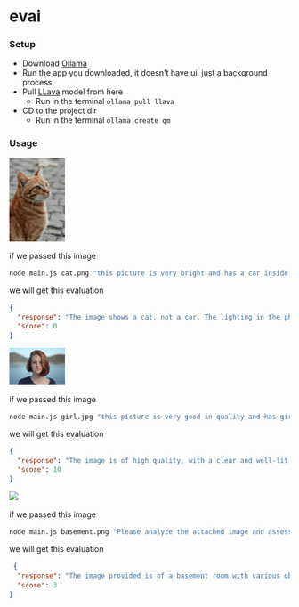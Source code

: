 # evai


### Setup
- Download [Ollama](https://ollama.com/download)
- Run the app you downloaded, it doesn't have ui, just a background process.
- Pull [LLava](https://ollama.com/library/llava) model from here
  - Run in the terminal `ollama pull llava`
- CD to the project dir
  - Run in the terminal `ollama create qm`

### Usage

<img width="100" src="https://github.com/EsmaeelNabil/evai/blob/main/cat.png?raw=true">

if we passed this image 
``` bash
node main.js cat.png "this picture is very bright and has a car inside it"
```

we will get this evaluation

```json
{
  "response": "The image shows a cat, not a car. The lighting in the photo is bright, but it does not depict a vehicle. Therefore, I would give this image a score of 0.",
  "score": 0
}
```


<img width="100" src="https://github.com/EsmaeelNabil/evai/blob/main/girl.jpg?raw=true">

if we passed this image 
``` bash
node main.js girl.jpg "this picture is very good in quality and has girl inside it"
```

we will get this evaluation

```json
{
  "response": "The image is of high quality, with a clear and well-lit subject. The girl appears to be in focus, and the background is not overly bright or blurred. The composition of the photo is balanced, and the lighting on the subject's face is soft and flattering. Overall, this image deserves a score of 10 for its quality and presentation.",
  "score": 10
} 
```

<img width="100" src="https://github.com/EsmaeelNabil/evai/blob/main/basement.png?raw=true">

if we passed this image 

```bash
node main.js basement.png "Please analyze the attached image and assess its quality for documentation purposes. The image should be clear, not overly dark, and free from significant blurriness. It should be suitable for use in later evaluations of work or installations, even if taken in low-light conditions such as basements. Ensure that the key details are visible and discernible."
```

we will get this evaluation

```json
 {
  "response": "The image provided is of a basement room with various objects and tools. The lighting in the room appears to be low, which may affect visibility. There are several items that can be identified, including what looks like a workbench or table with tools on it, a chair, and some other miscellaneous items. However, due to the low light conditions, some details are not clearly visible. The overall quality of the image for documentation purposes is not ideal, as it may be difficult to discern certain features or assess the condition of the room accurately. A score of 3 would reflect this assessment.",
  "score": 3
}
```
